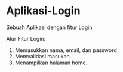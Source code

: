 # Aplikasi-Login
Sebuah Aplikasi dengan fitur Login

Alur Fitur Login:
1. Memasukkan nama, email, dan password
2. Memvalidasi masukan.
3. Menampilkan halaman home.
